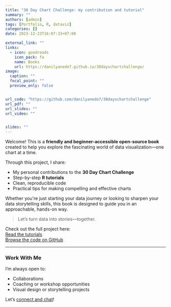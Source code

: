```yaml
---
title: "30 Day Chart Challenge: my contribution and tutorial"
summary: ""
authors: [admin]
tags: [Portfolio, R, dataviz]
categories: []
date: 2023-12-23T16:07:33+07:00

external_link: ""
links:
  - icon: goodreads
    icon_pack: fa
    name: Books
    url: https://danilyanedo7.github.io/30dayschartchallenge/
image:
  caption: ""
  focal_point: ""
  preview_only: false


url_code: "https://github.com/danilyanedo7/30dayschartchallenge"
url_pdf: ""
url_slides: ""
url_video: ""


slides: ""
---
```


Welcome! This is a **friendly and beginner-accessible open-source book** created to help you explore the fascinating world of data visualization—one chart at a time.

Through this project, I share:
- My personal contributions to the **30 Day Chart Challenge**
- Step-by-step **R tutorials**
- Clean, reproducible code
- Practical tips for making compelling and effective charts

Whether you're just starting your data journey or looking to sharpen your data storytelling skills, this book is designed to guide you in an approachable, hands-on way.

> Let’s turn data into stories—together.

Check out the full project here:  
[Read the tutorials](https://danilyanedo7.github.io/30dayschartchallenge/)  
[Browse the code on GitHub](https://github.com/danilyanedo7/30dayschartchallenge)

---

### Work With Me

I’m always open to:
- Collaborations
- Coaching or workshop opportunities
- Visual design or storytelling projects

Let’s [connect and chat](/#contact)!